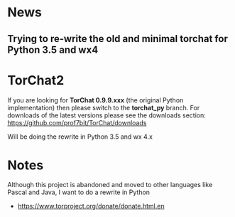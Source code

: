 # News
## Trying to re-write the old and minimal torchat for Python 3.5 and wx4


TorChat2
========
If you are looking for **TorChat 0.9.9.xxx** (the original Python
implementation) then please switch to the **torchat_py** branch.
For downloads of the latest versions please see the downloads
section: https://github.com/prof7bit/TorChat/downloads

Will be doing the rewrite in Python 3.5 and wx 4.x

Notes
====


Although this project is abandoned and moved to other languages like Pascal and Java, I want to do a rewrite in Python

* https://www.torproject.org/donate/donate.html.en

